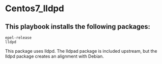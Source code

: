 # Centos7_lldpd

## This playbook installs the following packages:
```
epel-release
lldpd
```

This package uses lldpd. The lldpad package is included upstream, but the lldpd package creates an alignment with Debian.
